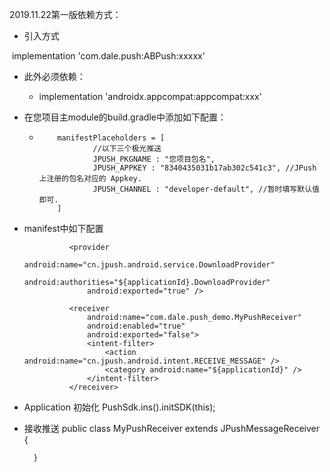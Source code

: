 2019.11.22第一版依赖方式：

- 引入方式

​  implementation 'com.dale.push:ABPush:xxxxx'

- 此外必须依赖：

  - implementation 'androidx.appcompat:appcompat:xxx'

- 在您项目主module的build.gradle中添加如下配置：
  -         manifestPlaceholders = [
                    //以下三个极光推送
                    JPUSH_PKGNAME : "您项目包名",
                    JPUSH_APPKEY : "8340435031b17ab302c541c3", //JPush 上注册的包名对应的 Appkey.
                    JPUSH_CHANNEL : "developer-default", //暂时填写默认值即可.
            ]

- manifest中如下配置
                <provider
                    android:name="cn.jpush.android.service.DataProvider"
                    android:authorities="${applicationId}.DataProvider"
                    android:exported="false"
                    android:process=":pushcore" />

                <provider
                    android:name="cn.jpush.android.service.DownloadProvider"
                    android:authorities="${applicationId}.DownloadProvider"
                    android:exported="true" />

                <receiver
                    android:name="com.dale.push_demo.MyPushReceiver"
                    android:enabled="true"
                    android:exported="false">
                    <intent-filter>
                        <action android:name="cn.jpush.android.intent.RECEIVE_MESSAGE" />
                        <category android:name="${applicationId}" />
                    </intent-filter>
                </receiver>

- Application 初始化
        PushSdk.ins().initSDK(this);

- 接收推送
        public class MyPushReceiver extends JPushMessageReceiver {

        }

